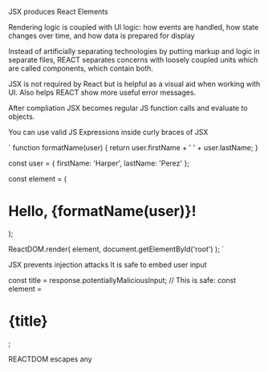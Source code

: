 JSX produces React Elements

Rendering logic is coupled with UI logic: how events are handled, how state changes over time, and how data is prepared for display

Instead of artificially separating technologies by putting markup and logic in separate files, REACT separates concerns with loosely coupled units which are called components, which contain both.

JSX is not required by React but is helpful as a visual aid when working with UI. Also helps REACT show more useful error messages.

After compliation JSX becomes regular JS function calls and evaluate to objects.

You can use valid JS Expressions inside curly braces of JSX

`
function formatName(user) {
return user.firstName + ' ' + user.lastName;
}

const user = {
firstName: 'Harper',
lastName: 'Perez'
};

const element = (

  <h1>
    Hello, {formatName(user)}!
  </h1>
);

ReactDOM.render(
element,
document.getElementById('root')
);
`

JSX prevents injection attacks
It is safe to embed user input

const title = response.potentiallyMaliciousInput;
// This is safe:
const element = <h1>{title}</h1>;

REACTDOM escapes any
